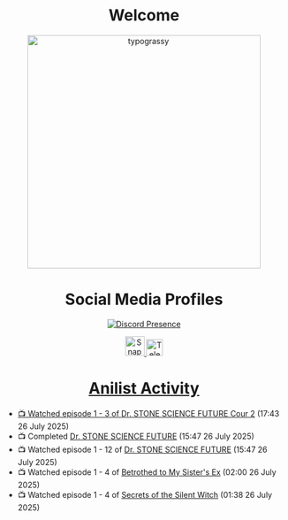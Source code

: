 <div align="center">

# Welcome
<a href="https://github.com/kawarimidoll/typograssy">
    <img alt="typograssy" src="https://typograssy.deno.dev/api?text=%E3%82%88%E3%81%86%E3%81%93%E3%81%9D%E3%81%BF%E3%81%AA%E3%81%95%E3%82%93%20-%20Sheby--&&l0=none&l1=82d9d0&l2=027353&l3=038c4c&l4=01402e&bg=none&frame=none&speed=100&comment=" width="421.99">
</a>

</div>

<div align="center">

# Social Media Profiles

[![Discord Presence](https://lanyard.cnrad.dev/api/612532963938271232)](https://discord.com/users/612532963938271232)


<a href="https://www.snapchat.com/add/a.sheby" title="Snapchat Profile">
    <img src="https://www.freepnglogos.com/uploads/snapchat-logo-png-0.png" width="35" alt="Snapchat Logo" />


<a href="https://t.me/ASheby" title="Telegram Profile">
    <img src="https://www.freepnglogos.com/uploads/telegram-logo-png-0.png" width="30" alt="Telegram Logo" />


</div>

<div align="center">

# Anilist Activity

</div>

<!-- ANILIST_ACTIVITY:start -->

-   📺 Watched episode 1 - 3 of [Dr. STONE SCIENCE FUTURE Cour 2](https://anilist.co/anime/189117) (17:43 26 July 2025)
-   📺 Completed [Dr. STONE SCIENCE FUTURE](https://anilist.co/anime/172019) (15:47 26 July 2025)
-   📺 Watched episode 1 - 12 of [Dr. STONE SCIENCE FUTURE](https://anilist.co/anime/172019) (15:47 26 July 2025)
-   📺 Watched episode 1 - 4 of [Betrothed to My Sister's Ex](https://anilist.co/anime/179879) (02:00 26 July 2025)
-   📺 Watched episode 1 - 4 of [Secrets of the Silent Witch](https://anilist.co/anime/179966) (01:38 26 July 2025)

<!-- ANILIST_ACTIVITY:end -->
